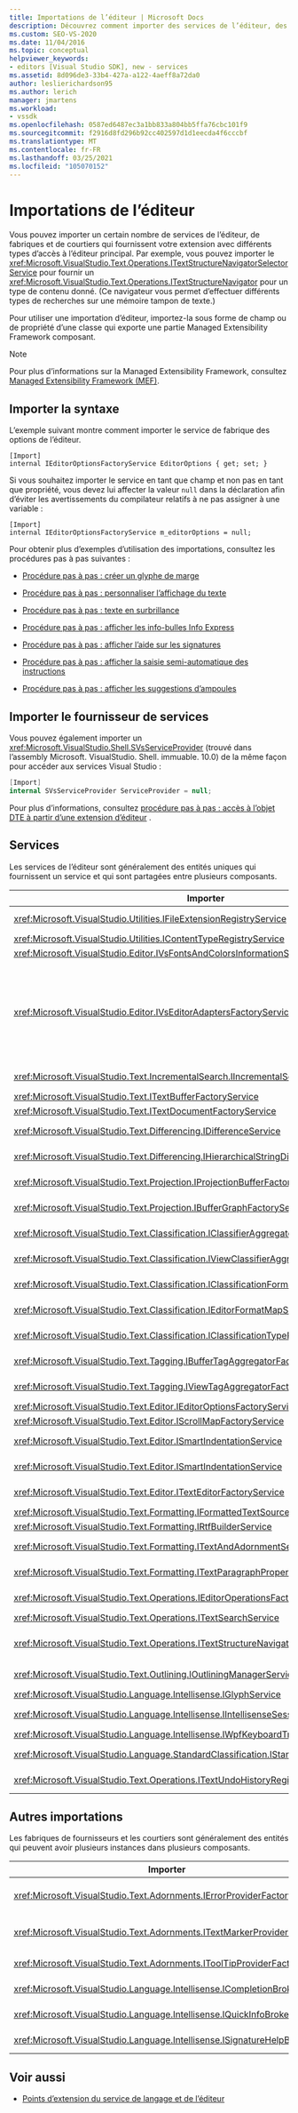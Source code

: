```yaml
---
title: Importations de l’éditeur | Microsoft Docs
description: Découvrez comment importer des services de l’éditeur, des fabriques et des courtiers qui fournissent votre extension avec différents types d’accès à l’éditeur principal.
ms.custom: SEO-VS-2020
ms.date: 11/04/2016
ms.topic: conceptual
helpviewer_keywords:
- editors [Visual Studio SDK], new - services
ms.assetid: 8d096de3-33b4-427a-a122-4aeff8a72da0
author: leslierichardson95
ms.author: lerich
manager: jmartens
ms.workload:
- vssdk
ms.openlocfilehash: 0587ed6487ec3a1bb833a804bb5ffa76cbc101f9
ms.sourcegitcommit: f2916d8fd296b92cc402597d1d1eecda4f6cccbf
ms.translationtype: MT
ms.contentlocale: fr-FR
ms.lasthandoff: 03/25/2021
ms.locfileid: "105070152"
---
```

# <a name="editor-imports"></a>Importations de l’éditeur
Vous pouvez importer un certain nombre de services de l’éditeur, de fabriques et de courtiers qui fournissent votre extension avec différents types d’accès à l’éditeur principal. Par exemple, vous pouvez importer le <xref:Microsoft.VisualStudio.Text.Operations.ITextStructureNavigatorSelectorService> pour fournir un <xref:Microsoft.VisualStudio.Text.Operations.ITextStructureNavigator> pour un type de contenu donné. (Ce navigateur vous permet d’effectuer différents types de recherches sur une mémoire tampon de texte.)

 Pour utiliser une importation d’éditeur, importez-la sous forme de champ ou de propriété d’une classe qui exporte une partie Managed Extensibility Framework composant.

> [!NOTE]
> Pour plus d’informations sur la Managed Extensibility Framework, consultez [Managed Extensibility Framework (MEF)](/dotnet/framework/mef/index).

## <a name="import-syntax"></a>Importer la syntaxe
 L’exemple suivant montre comment importer le service de fabrique des options de l’éditeur.

```
[Import]
internal IEditorOptionsFactoryService EditorOptions { get; set; }
```

 Si vous souhaitez importer le service en tant que champ et non pas en tant que propriété, vous devez lui affecter la valeur `null` dans la déclaration afin d’éviter les avertissements du compilateur relatifs à ne pas assigner à une variable :

```
[Import]
internal IEditorOptionsFactoryService m_editorOptions = null;
```

 Pour obtenir plus d’exemples d’utilisation des importations, consultez les procédures pas à pas suivantes :

- [Procédure pas à pas : créer un glyphe de marge](../extensibility/walkthrough-creating-a-margin-glyph.md)

- [Procédure pas à pas : personnaliser l’affichage du texte](../extensibility/walkthrough-customizing-the-text-view.md)

- [Procédure pas à pas : texte en surbrillance](../extensibility/walkthrough-highlighting-text.md)

- [Procédure pas à pas : afficher les info-bulles Info Express](../extensibility/walkthrough-displaying-quickinfo-tooltips.md)

- [Procédure pas à pas : afficher l’aide sur les signatures](../extensibility/walkthrough-displaying-signature-help.md)

- [Procédure pas à pas : afficher la saisie semi-automatique des instructions](../extensibility/walkthrough-displaying-statement-completion.md)

- [Procédure pas à pas : afficher les suggestions d’ampoules](../extensibility/walkthrough-displaying-light-bulb-suggestions.md)

## <a name="import-the-service-provider"></a>Importer le fournisseur de services
 Vous pouvez également importer un <xref:Microsoft.VisualStudio.Shell.SVsServiceProvider> (trouvé dans l’assembly Microsoft. VisualStudio. Shell. immuable. 10.0) de la même façon pour accéder aux services Visual Studio :

```csharp
[Import]
internal SVsServiceProvider ServiceProvider = null;
```

 Pour plus d’informations, consultez [procédure pas à pas : accès à l’objet DTE à partir d’une extension d’éditeur](../extensibility/walkthrough-accessing-the-dte-object-from-an-editor-extension.md) .

## <a name="services"></a>Services
 Les services de l’éditeur sont généralement des entités uniques qui fournissent un service et qui sont partagées entre plusieurs composants.

|Importer|offre les services|
|------------|--------------|
|<xref:Microsoft.VisualStudio.Utilities.IFileExtensionRegistryService>|Relation entre les extensions de fichier et les <xref:Microsoft.VisualStudio.Utilities.IContentType> objets.|
|<xref:Microsoft.VisualStudio.Utilities.IContentTypeRegistryService>|Collection d'objets <xref:Microsoft.VisualStudio.Utilities.IContentType>.|
|<xref:Microsoft.VisualStudio.Editor.IVsFontsAndColorsInformationService>|<xref:Microsoft.VisualStudio.Editor.IVsFontsAndColorsInformation> objets.|
|<xref:Microsoft.VisualStudio.Editor.IVsEditorAdaptersFactoryService>|Nombreux objets d’adaptateur d’éditeur :<br /><br /> <xref:Microsoft.VisualStudio.TextManager.Interop.IVsCodeWindow><br /><br /> <xref:Microsoft.VisualStudio.TextManager.Interop.IVsTextBuffer><br /><br /> <xref:Microsoft.VisualStudio.TextManager.Interop.IVsTextBufferCoordinator><br /><br /> <xref:Microsoft.VisualStudio.TextManager.Interop.IVsTextView>|
|<xref:Microsoft.VisualStudio.Text.IncrementalSearch.IIncrementalSearchFactoryService>|<xref:Microsoft.VisualStudio.Text.IncrementalSearch.IIncrementalSearch>Objet pour un affichage de texte donné.|
|<xref:Microsoft.VisualStudio.Text.ITextBufferFactoryService>|Élément <xref:Microsoft.VisualStudio.Text.ITextBuffer>.|
|<xref:Microsoft.VisualStudio.Text.ITextDocumentFactoryService>|Élément <xref:Microsoft.VisualStudio.Text.ITextDocument>.|
|<xref:Microsoft.VisualStudio.Text.Differencing.IDifferenceService>|<xref:Microsoft.VisualStudio.Text.Differencing.IDifferenceCollection%601>De différences.|
|<xref:Microsoft.VisualStudio.Text.Differencing.IHierarchicalStringDifferenceService>|<xref:Microsoft.VisualStudio.Text.Differencing.IHierarchicalDifferenceCollection>De différences.|
|<xref:Microsoft.VisualStudio.Text.Projection.IProjectionBufferFactoryService>|<xref:Microsoft.VisualStudio.Text.Projection.IProjectionBuffer>Ou <xref:Microsoft.VisualStudio.Text.Projection.IElisionBuffer> .|
|<xref:Microsoft.VisualStudio.Text.Projection.IBufferGraphFactoryService>|<xref:Microsoft.VisualStudio.Text.Projection.IBufferGraph>Pour un ensemble d' <xref:Microsoft.VisualStudio.Text.ITextBuffer> objets.|
|<xref:Microsoft.VisualStudio.Text.Classification.IClassifierAggregatorService>|<xref:Microsoft.VisualStudio.Text.Classification.IClassifier>Pour un <xref:Microsoft.VisualStudio.Text.ITextBuffer> .|
|<xref:Microsoft.VisualStudio.Text.Classification.IViewClassifierAggregatorService>|<xref:Microsoft.VisualStudio.Text.Classification.IClassifier>Pour un <xref:Microsoft.VisualStudio.Text.Editor.ITextView> .|
|<xref:Microsoft.VisualStudio.Text.Classification.IClassificationFormatMapService>|<xref:Microsoft.VisualStudio.Text.Classification.IClassificationFormatMap>Pour un <xref:Microsoft.VisualStudio.Text.Editor.ITextView> .|
|<xref:Microsoft.VisualStudio.Text.Classification.IEditorFormatMapService>|<xref:Microsoft.VisualStudio.Text.Classification.IEditorFormatMap>Pour un <xref:Microsoft.VisualStudio.Text.Editor.ITextView> .|
|<xref:Microsoft.VisualStudio.Text.Classification.IClassificationTypeRegistryService>|Gère la collection d' <xref:Microsoft.VisualStudio.Text.Classification.IClassificationType> objets.|
|<xref:Microsoft.VisualStudio.Text.Tagging.IBufferTagAggregatorFactoryService>|<xref:Microsoft.VisualStudio.Text.Tagging.ITagAggregator%601>Pour une mémoire tampon de texte.|
|<xref:Microsoft.VisualStudio.Text.Tagging.IViewTagAggregatorFactoryService>|<xref:Microsoft.VisualStudio.Text.Tagging.ITagAggregator%601>Pour un affichage de texte.|
|<xref:Microsoft.VisualStudio.Text.Editor.IEditorOptionsFactoryService>|<xref:Microsoft.VisualStudio.Text.Editor.IEditorOptions>Pour la portée spécifiée.|
|<xref:Microsoft.VisualStudio.Text.Editor.IScrollMapFactoryService>|<xref:Microsoft.VisualStudio.Text.Editor.IScrollMap>Pour un affichage de texte.|
|<xref:Microsoft.VisualStudio.Text.Editor.ISmartIndentationService>|<xref:Microsoft.VisualStudio.Text.Editor.ISmartIndent>Pour un <xref:Microsoft.VisualStudio.Text.Editor.ITextView> .|
|<xref:Microsoft.VisualStudio.Text.Editor.ISmartIndentationService>|Obtient la mise en retrait automatique via les <xref:Microsoft.VisualStudio.Text.Editor.ISmartIndentProvider> objets.|
|<xref:Microsoft.VisualStudio.Text.Editor.ITextEditorFactoryService>|Gère le <xref:Microsoft.VisualStudio.Text.Editor.IWpfTextViewHost> pour un <xref:Microsoft.VisualStudio.Text.Editor.IWpfTextView> .|
|<xref:Microsoft.VisualStudio.Text.Formatting.IFormattedTextSourceFactoryService>|Élément <xref:Microsoft.VisualStudio.Text.Formatting.IFormattedLineSource>.|
|<xref:Microsoft.VisualStudio.Text.Formatting.IRtfBuilderService>|Génère du texte au format RTF à partir d’un ensemble d’étendues d’instantanés.|
|<xref:Microsoft.VisualStudio.Text.Formatting.ITextAndAdornmentSequencerFactoryService>|<xref:Microsoft.VisualStudio.Text.Formatting.ITextAndAdornmentSequencer>Pour un <xref:Microsoft.VisualStudio.Text.Editor.ITextView> .|
|<xref:Microsoft.VisualStudio.Text.Formatting.ITextParagraphPropertiesFactoryService>|<xref:System.Windows.Media.TextFormatting.TextParagraphProperties>Pour mettre en forme des lignes de texte dans une vue.|
|<xref:Microsoft.VisualStudio.Text.Operations.IEditorOperationsFactoryService>|<xref:Microsoft.VisualStudio.Text.Operations.IEditorOperations>Objet pour <xref:Microsoft.VisualStudio.Text.Editor.ITextView> .|
|<xref:Microsoft.VisualStudio.Text.Operations.ITextSearchService>|Recherche un instantané de texte.|
|<xref:Microsoft.VisualStudio.Text.Operations.ITextStructureNavigatorSelectorService>|<xref:Microsoft.VisualStudio.Text.Operations.ITextStructureNavigator>Pour un <xref:Microsoft.VisualStudio.Text.ITextBuffer> par <xref:Microsoft.VisualStudio.Utilities.IContentType> .|
|<xref:Microsoft.VisualStudio.Text.Outlining.IOutliningManagerService>|<xref:Microsoft.VisualStudio.Text.Outlining.IOutliningManager>Pour un affichage de texte.|
|<xref:Microsoft.VisualStudio.Language.Intellisense.IGlyphService>|Ensemble standard de glyphes.|
|<xref:Microsoft.VisualStudio.Language.Intellisense.IIntellisenseSessionStackMapService>|<xref:Microsoft.VisualStudio.Language.Intellisense.IIntellisenseSessionStack>Pour un <xref:Microsoft.VisualStudio.Text.Editor.ITextView> .|
|<xref:Microsoft.VisualStudio.Language.Intellisense.IWpfKeyboardTrackingService>|Effectue le suivi de la gestion du clavier.|
|<xref:Microsoft.VisualStudio.Language.StandardClassification.IStandardClassificationService>|<xref:Microsoft.VisualStudio.Text.Classification.IClassificationType>Objets standard.|
|<xref:Microsoft.VisualStudio.Text.Operations.ITextUndoHistoryRegistry>|Maintient la relation entre les mémoires tampons de texte et les  <xref:Microsoft.VisualStudio.Text.Operations.ITextUndoHistory> objets.|

## <a name="other-imports"></a>Autres importations
 Les fabriques de fournisseurs et les courtiers sont généralement des entités qui peuvent avoir plusieurs instances dans plusieurs composants.

|Importer|offre les services|
|------------|--------------|
|<xref:Microsoft.VisualStudio.Text.Adornments.IErrorProviderFactory>|<xref:Microsoft.VisualStudio.Text.Tagging.SimpleTagger%601>De type <xref:Microsoft.VisualStudio.Text.Tagging.ErrorTag> ) pour la mémoire tampon donnée.|
|<xref:Microsoft.VisualStudio.Text.Adornments.ITextMarkerProviderFactory>|Balise de marqueur de texte ( <xref:Microsoft.VisualStudio.Text.Tagging.SimpleTagger%601> de type <xref:Microsoft.VisualStudio.Text.Tagging.TextMarkerTag> ).|
|<xref:Microsoft.VisualStudio.Text.Adornments.IToolTipProviderFactory>|<xref:Microsoft.VisualStudio.Text.Adornments.IToolTipProvider>Pour un donné <xref:Microsoft.VisualStudio.Text.Editor.ITextView> .|
|<xref:Microsoft.VisualStudio.Language.Intellisense.ICompletionBroker>|Élément <xref:Microsoft.VisualStudio.Language.Intellisense.ICompletionSession>.|
|<xref:Microsoft.VisualStudio.Language.Intellisense.IQuickInfoBroker>|Élément <xref:Microsoft.VisualStudio.Language.Intellisense.IQuickInfoSession>.|
|<xref:Microsoft.VisualStudio.Language.Intellisense.ISignatureHelpBroker>|Élément <xref:Microsoft.VisualStudio.Language.Intellisense.ISignatureHelpSession>.|

## <a name="see-also"></a>Voir aussi
- [Points d’extension du service de langage et de l’éditeur](../extensibility/language-service-and-editor-extension-points.md)
